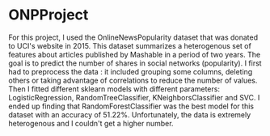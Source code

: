 # ONPProject

For this project, I used the OnlineNewsPopularity dataset that was donated to UCI's website in 2015. This dataset summarizes a heterogenous set of features about articles published by Mashable in a period of two years. The goal is to predict the number of shares in social networks (popularity).
I first had to preprocess the data : it included grouping some columns, deleting others or taking advantage of correlations to reduce the number of values.
Then I fitted different sklearn models with different parameters: LogisticRegression, RandomTreeClassifier, KNeighborsClassifier and SVC.
I ended up finding that RandomForestClassifier was the best model for this dataset with an accuracy of 51.22%. Unfortunately, the data is extremely heterogenous and I couldn't get a higher number.
